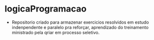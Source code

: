 # logicaProgramacao
+ Repositorio criado para armazenar exercicios resolvidos em estudo indenpendente e paralelo pra reforçar, aprendizado
 do treinamento ministrado pela qriar em processo seletivo.
